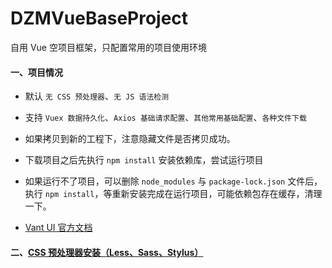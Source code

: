 # DZMVueBaseProject

自用 Vue 空项目框架，只配置常用的项目使用环境

#### 一、项目情况

* 默认 `无 CSS 预处理器`、`无 JS 语法检测`

* 支持 `Vuex 数据持久化`、`Axios 基础请求配置`、`其他常用基础配置`、`各种文件下载`

* 如果拷贝到新的工程下，注意隐藏文件是否拷贝成功。

* 下载项目之后先执行 `npm install` 安装依赖库，尝试运行项目

* 如果运行不了项目，可以删除 `node_modules` 与 `package-lock.json` 文件后，执行 `npm install`，等重新安装完成在运行项目，可能依赖包存在缓存，清理一下。

* [Vant UI 官方文档](https://design.youzan.com/components.html)

#### 二、[CSS 预处理器安装（Less、Sass、Stylus）](https://blog.csdn.net/zz00008888/article/details/118525946)


